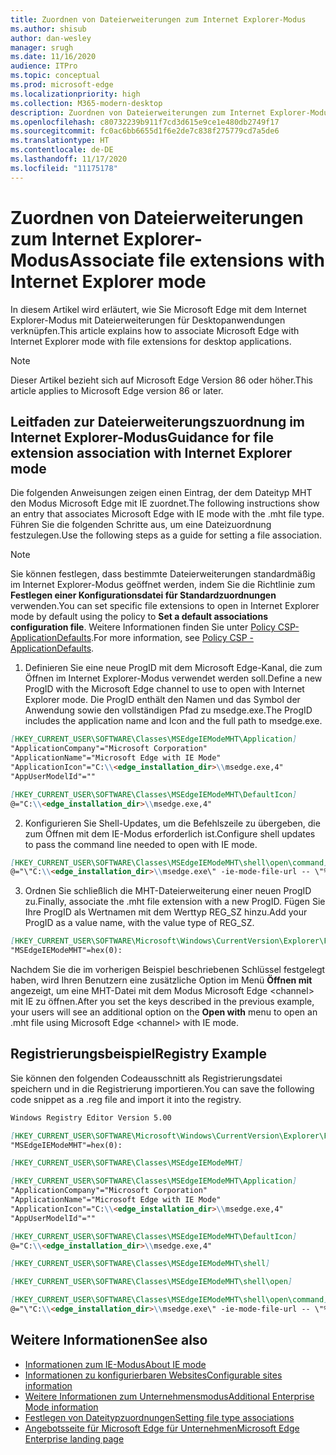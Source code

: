 ```yaml
---
title: Zuordnen von Dateierweiterungen zum Internet Explorer-Modus
ms.author: shisub
author: dan-wesley
manager: srugh
ms.date: 11/16/2020
audience: ITPro
ms.topic: conceptual
ms.prod: microsoft-edge
ms.localizationpriority: high
ms.collection: M365-modern-desktop
description: Zuordnen von Dateierweiterungen zum Internet Explorer-Modus
ms.openlocfilehash: c80732239b911f7cd3d615e9ce1e480db2749f17
ms.sourcegitcommit: fc0ac6bb6655d1f6e2de7c838f275779cd7a5de6
ms.translationtype: HT
ms.contentlocale: de-DE
ms.lasthandoff: 11/17/2020
ms.locfileid: "11175178"
---
```

# <span data-ttu-id="a7ea2-103">Zuordnen von Dateierweiterungen zum Internet Explorer-Modus</span><span class="sxs-lookup"><span data-stu-id="a7ea2-103">Associate file extensions with Internet Explorer mode</span></span>

<span data-ttu-id="a7ea2-104">In diesem Artikel wird erläutert, wie Sie Microsoft Edge mit dem Internet Explorer-Modus mit Dateierweiterungen für Desktopanwendungen verknüpfen.</span><span class="sxs-lookup"><span data-stu-id="a7ea2-104">This article explains how to associate Microsoft Edge with Internet Explorer mode with file extensions for desktop applications.</span></span>

> [!NOTE]
> <span data-ttu-id="a7ea2-105">Dieser Artikel bezieht sich auf Microsoft Edge Version 86 oder höher.</span><span class="sxs-lookup"><span data-stu-id="a7ea2-105">This article applies to Microsoft Edge version 86 or later.</span></span>

## <span data-ttu-id="a7ea2-106">Leitfaden zur Dateierweiterungszuordnung im Internet Explorer-Modus</span><span class="sxs-lookup"><span data-stu-id="a7ea2-106">Guidance for file extension association with Internet Explorer mode</span></span>

<span data-ttu-id="a7ea2-107">Die folgenden Anweisungen zeigen einen Eintrag, der dem Dateityp MHT den Modus Microsoft Edge mit IE zuordnet.</span><span class="sxs-lookup"><span data-stu-id="a7ea2-107">The following instructions show an entry that associates Microsoft Edge with IE mode with the .mht file type.</span></span> <span data-ttu-id="a7ea2-108">Führen Sie die folgenden Schritte aus, um eine Dateizuordnung festzulegen.</span><span class="sxs-lookup"><span data-stu-id="a7ea2-108">Use the following steps as a guide for setting a file association.</span></span>

> [!NOTE]
> <span data-ttu-id="a7ea2-109">Sie können festlegen, dass bestimmte Dateierweiterungen standardmäßig im Internet Explorer-Modus geöffnet werden, indem Sie die Richtlinie zum **Festlegen einer Konfigurationsdatei für Standardzuordnungen** verwenden.</span><span class="sxs-lookup"><span data-stu-id="a7ea2-109">You can set specific file extensions to open in Internet Explorer mode by default using the policy to **Set a default associations configuration file**.</span></span> <span data-ttu-id="a7ea2-110">Weitere Informationen finden Sie unter [Policy CSP-ApplicationDefaults](https://docs.microsoft.com/windows/client-management/mdm/policy-csp-applicationdefaults#applicationdefaults-defaultassociationsconfiguration).</span><span class="sxs-lookup"><span data-stu-id="a7ea2-110">For more information, see [Policy CSP - ApplicationDefaults](https://docs.microsoft.com/windows/client-management/mdm/policy-csp-applicationdefaults#applicationdefaults-defaultassociationsconfiguration).</span></span>

1. <span data-ttu-id="a7ea2-111">Definieren Sie eine neue ProgID mit dem Microsoft Edge-Kanal, die zum Öffnen im Internet Explorer-Modus verwendet werden soll.</span><span class="sxs-lookup"><span data-stu-id="a7ea2-111">Define a new ProgID with the Microsoft Edge channel to use to open with Internet Explorer mode.</span></span> <span data-ttu-id="a7ea2-112">Die ProgID enthält den Namen und das Symbol der Anwendung sowie den vollständigen Pfad zu msedge.exe.</span><span class="sxs-lookup"><span data-stu-id="a7ea2-112">The ProgID includes the application name and Icon and the full path to msedge.exe.</span></span>

```markdown
[HKEY_CURRENT_USER\SOFTWARE\Classes\MSEdgeIEModeMHT\Application]
"ApplicationCompany"="Microsoft Corporation"
"ApplicationName"="Microsoft Edge with IE Mode"
"ApplicationIcon"="C:\\<edge_installation_dir>\\msedge.exe,4"
"AppUserModelId"=""
```

```markdown
[HKEY_CURRENT_USER\SOFTWARE\Classes\MSEdgeIEModeMHT\DefaultIcon]
@="C:\\<edge_installation_dir>\\msedge.exe,4"
```

2. <span data-ttu-id="a7ea2-113">Konfigurieren Sie Shell-Updates, um die Befehlszeile zu übergeben, die zum Öffnen mit dem IE-Modus erforderlich ist.</span><span class="sxs-lookup"><span data-stu-id="a7ea2-113">Configure shell updates to pass the command line needed to open with IE mode.</span></span>

```markdown
[HKEY_CURRENT_USER\SOFTWARE\Classes\MSEdgeIEModeMHT\shell\open\command]
@="\"C:\\<edge_installation_dir>\\msedge.exe\" -ie-mode-file-url -- \"%1\""
```

3. <span data-ttu-id="a7ea2-114">Ordnen Sie schließlich die MHT-Dateierweiterung einer neuen ProgID zu.</span><span class="sxs-lookup"><span data-stu-id="a7ea2-114">Finally, associate the .mht file extension with a new ProgID.</span></span> <span data-ttu-id="a7ea2-115">Fügen Sie Ihre ProgID als Wertnamen mit dem Werttyp REG_SZ hinzu.</span><span class="sxs-lookup"><span data-stu-id="a7ea2-115">Add your ProgID as a value name, with the value type of REG_SZ.</span></span>

```markdown
[HKEY_CURRENT_USER\SOFTWARE\Microsoft\Windows\CurrentVersion\Explorer\FileExts\.mht\OpenWithProgids]
"MSEdgeIEModeMHT"=hex(0):
```

<span data-ttu-id="a7ea2-116">Nachdem Sie die im vorherigen Beispiel beschriebenen Schlüssel festgelegt haben, wird Ihren Benutzern eine zusätzliche Option im Menü **Öffnen mit** angezeigt, um eine MHT-Datei mit dem Modus Microsoft Edge \<channel\> mit IE zu öffnen.</span><span class="sxs-lookup"><span data-stu-id="a7ea2-116">After you set the keys described in the previous example, your users will see an additional option on the **Open with** menu to open an .mht file using Microsoft Edge \<channel\> with IE mode.</span></span>

## <span data-ttu-id="a7ea2-117">Registrierungsbeispiel</span><span class="sxs-lookup"><span data-stu-id="a7ea2-117">Registry Example</span></span>

<span data-ttu-id="a7ea2-118">Sie können den folgenden Codeausschnitt als Registrierungsdatei speichern und in die Registrierung importieren.</span><span class="sxs-lookup"><span data-stu-id="a7ea2-118">You can save the following code snippet as a .reg file and import it into the registry.</span></span>

```markdown
Windows Registry Editor Version 5.00

[HKEY_CURRENT_USER\SOFTWARE\Microsoft\Windows\CurrentVersion\Explorer\FileExts\.mht\OpenWithProgids]
"MSEdgeIEModeMHT"=hex(0):

[HKEY_CURRENT_USER\SOFTWARE\Classes\MSEdgeIEModeMHT]

[HKEY_CURRENT_USER\SOFTWARE\Classes\MSEdgeIEModeMHT\Application]
"ApplicationCompany"="Microsoft Corporation"
"ApplicationName"="Microsoft Edge with IE Mode"
"ApplicationIcon"="C:\\<edge_installation_dir>\\msedge.exe,4"
"AppUserModelId"=""

[HKEY_CURRENT_USER\SOFTWARE\Classes\MSEdgeIEModeMHT\DefaultIcon]
@="C:\\<edge_installation_dir>\\msedge.exe,4"

[HKEY_CURRENT_USER\SOFTWARE\Classes\MSEdgeIEModeMHT\shell]

[HKEY_CURRENT_USER\SOFTWARE\Classes\MSEdgeIEModeMHT\shell\open]

[HKEY_CURRENT_USER\SOFTWARE\Classes\MSEdgeIEModeMHT\shell\open\command]
@="\"C:\\<edge_installation_dir>\\msedge.exe\" -ie-mode-file-url -- \"%1\""

```

## <span data-ttu-id="a7ea2-119">Weitere Informationen</span><span class="sxs-lookup"><span data-stu-id="a7ea2-119">See also</span></span>

- [<span data-ttu-id="a7ea2-120">Informationen zum IE-Modus</span><span class="sxs-lookup"><span data-stu-id="a7ea2-120">About IE mode</span></span>](https://docs.microsoft.com/deployedge/edge-ie-mode)
- [<span data-ttu-id="a7ea2-121">Informationen zu konfigurierbaren Websites</span><span class="sxs-lookup"><span data-stu-id="a7ea2-121">Configurable sites information</span></span>](https://docs.microsoft.com/deployedge/edge-learnmore-configurable-sites-ie-mode)
- [<span data-ttu-id="a7ea2-122">Weitere Informationen zum Unternehmensmodus</span><span class="sxs-lookup"><span data-stu-id="a7ea2-122">Additional Enterprise Mode information</span></span>](https://docs.microsoft.com/internet-explorer/ie11-deploy-guide/enterprise-mode-overview-for-ie11)
- [<span data-ttu-id="a7ea2-123">Festlegen von Dateitypzuordnungen</span><span class="sxs-lookup"><span data-stu-id="a7ea2-123">Setting file type associations</span></span>](https://docs.microsoft.com/windows/win32/shell/fa-file-types)
- [<span data-ttu-id="a7ea2-124">Angebotsseite für Microsoft Edge für Unternehmen</span><span class="sxs-lookup"><span data-stu-id="a7ea2-124">Microsoft Edge Enterprise landing page</span></span>](https://aka.ms/EdgeEnterprise)
